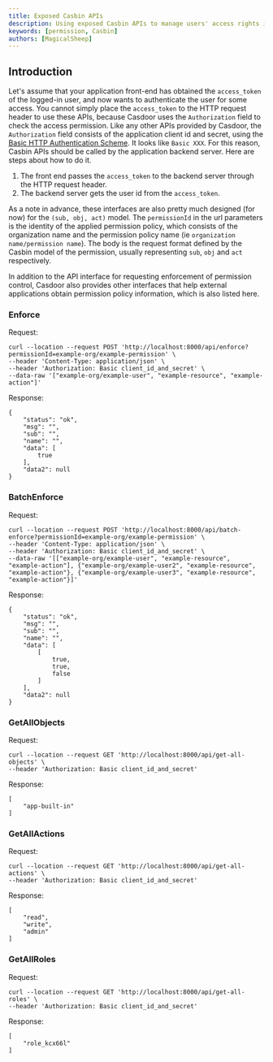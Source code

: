 ```yaml
---
title: Exposed Casbin APIs
description: Using exposed Casbin APIs to manage users' access rights in organization
keywords: [permission, Casbin]
authors: [MagicalSheep]
---
```


## Introduction

Let's assume that your application front-end has obtained the `access_token` of the logged-in user, and now wants to 
authenticate the user for some access. You cannot simply place the `access_token` to the HTTP request header to use 
these APIs, because Casdoor uses the `Authorization` field to check the access permission. Like any other APIs provided 
by Casdoor, the `Authorization` field consists of the application client id and secret, using the [Basic HTTP Authentication Scheme](https://datatracker.ietf.org/doc/html/rfc7617). 
It looks like `Basic XXX`. For this reason, Casbin APIs should be called by the application backend server. Here are 
steps about how to do it. 

1. The front end passes the `access_token` to the backend server through the HTTP request header. 
2. The backend server gets the user id from the `access_token`.

As a note in advance, these interfaces are also pretty much designed (for now) for the `(sub, obj, act)` model. The 
`permissionId` in the url parameters is the identity of the applied permission policy, which consists of the organization 
name and the permission policy name (ie `organization name/permission name`). The body is the request format defined by the Casbin model of the permission, usually representing `sub`, `obj` and `act` respectively. 

In addition to the API interface for requesting enforcement of permission control, Casdoor also provides other interfaces that help external applications obtain permission policy information, which is also listed here. 

### Enforce

Request: 

```shell
curl --location --request POST 'http://localhost:8000/api/enforce?permissionId=example-org/example-permission' \
--header 'Content-Type: application/json' \
--header 'Authorization: Basic client_id_and_secret' \
--data-raw '["example-org/example-user", "example-resource", "example-action"]'
```

Response:

```
{
    "status": "ok",
    "msg": "",
    "sub": "",
    "name": "",
    "data": [
        true
    ],
    "data2": null
}
```

### BatchEnforce

Request:

```shell
curl --location --request POST 'http://localhost:8000/api/batch-enforce?permissionId=example-org/example-permission' \
--header 'Content-Type: application/json' \
--header 'Authorization: Basic client_id_and_secret' \
--data-raw '[["example-org/example-user", "example-resource", "example-action"], {"example-org/example-user2", "example-resource", "example-action"}, {"example-org/example-user3", "example-resource", "example-action"}]'
```

Response:

```
{
    "status": "ok",
    "msg": "",
    "sub": "",
    "name": "",
    "data": [
        [
            true,
            true,
            false
        ]
    ],
    "data2": null
}
```

### GetAllObjects

Request:

```shell
curl --location --request GET 'http://localhost:8000/api/get-all-objects' \
--header 'Authorization: Basic client_id_and_secret'
```

Response:

```
[
    "app-built-in"
]
```

### GetAllActions

Request:

```shell
curl --location --request GET 'http://localhost:8000/api/get-all-actions' \
--header 'Authorization: Basic client_id_and_secret'
```

Response:

```
[
    "read",
    "write",
    "admin"
]
```

### GetAllRoles

Request: 

```shell
curl --location --request GET 'http://localhost:8000/api/get-all-roles' \
--header 'Authorization: Basic client_id_and_secret'
```

Response:

```
[
    "role_kcx66l"
]
```